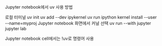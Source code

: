Jupyter notebook에서 uv 사용 방법

로컬 터미널
uv init
uv add --dev ipykernel
uv run ipython kernel install --user --name=myproj
Jupyter notebook 화면에서 커널 선택
uv run --with jupyter jupyter lab

Jupyter notebook cell에서는 !uv로 명령어 사용
